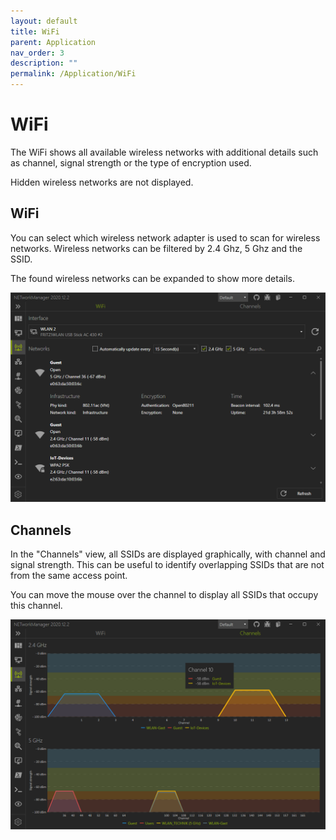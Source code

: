 ```yaml
---
layout: default
title: WiFi
parent: Application
nav_order: 3
description: ""
permalink: /Application/WiFi
---
```


# WiFi
The WiFi shows all available wireless networks with additional details such as channel, signal strength or the type of encryption used.

Hidden wireless networks are not displayed. 

## WiFi

You can select which wireless network adapter is used to scan for wireless networks. Wireless networks can be filtered by 2.4 Ghz, 5 Ghz and the SSID.

The found wireless networks can be expanded to show more details.

![WiFi](03_WiFi.png)

## Channels

In the "Channels" view, all SSIDs are displayed graphically, with channel and signal strength. This can be useful to identify overlapping SSIDs that are not from the same access point.

You can move the mouse over the channel to display all SSIDs that occupy this channel.

![WiFi_Channel](03_WiFi_Channel.png)